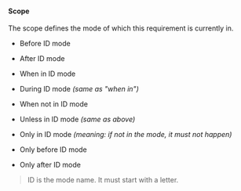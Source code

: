 #### Scope

The scope defines the mode of which this requirement is currently in.

* Before ID mode
* After ID mode
* When in ID mode
* During ID mode *(same as "when in")*

* When not in ID mode
* Unless in ID mode *(same as above)*
* Only in ID mode *(meaning: if not in the mode, it must not happen)*
* Only before ID mode
* Only after ID mode


> ID is the mode name. It must start with a letter.
